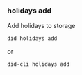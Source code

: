 ### holidays add

Add holidays to storage

```shell
did holidays add
```

or

```shell
did-cli holidays add
```
